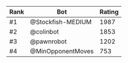 Rank|Bot|Rating
---|---|---
#1|@Stockfish-MEDIUM|1987
#2|@colinbot|1853
#3|@pawnrobot|1202
#4|@MinOpponentMoves|753

